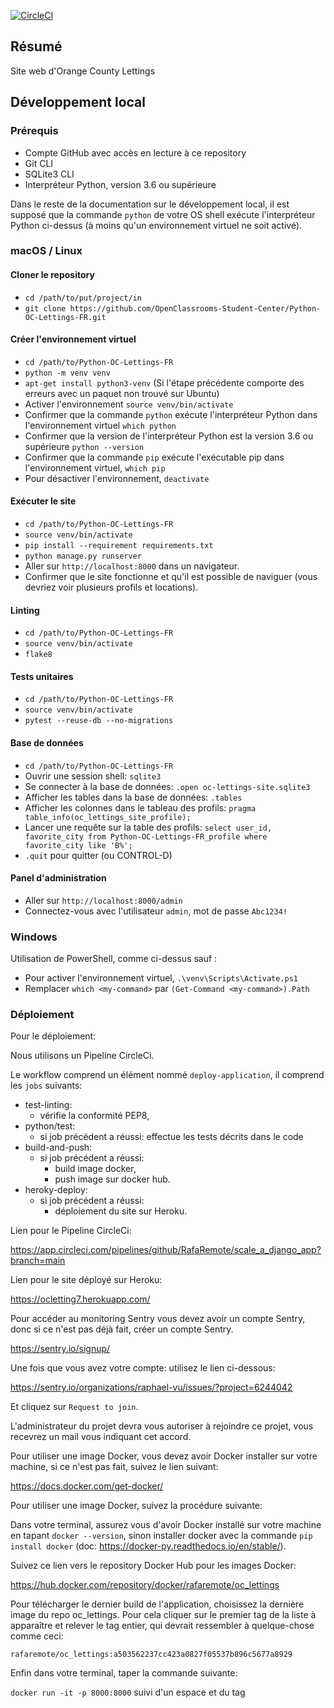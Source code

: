 [![CircleCI](https://circleci.com/gh/RafaRemote/P13_oc_lettings_site_redone/tree/master.svg?style=svg)](https://circleci.com/gh/RafaRemote/scale_a_django_app/tree/master)


## Résumé

Site web d'Orange County Lettings

## Développement local

### Prérequis

- Compte GitHub avec accès en lecture à ce repository
- Git CLI
- SQLite3 CLI
- Interpréteur Python, version 3.6 ou supérieure

Dans le reste de la documentation sur le développement local, il est supposé que la commande `python` de votre OS shell exécute l'interpréteur Python ci-dessus (à moins qu'un environnement virtuel ne soit activé).

### macOS / Linux

#### Cloner le repository

- `cd /path/to/put/project/in`
- `git clone https://github.com/OpenClassrooms-Student-Center/Python-OC-Lettings-FR.git`

#### Créer l'environnement virtuel

- `cd /path/to/Python-OC-Lettings-FR`
- `python -m venv venv`
- `apt-get install python3-venv` (Si l'étape précédente comporte des erreurs avec un paquet non trouvé sur Ubuntu)
- Activer l'environnement `source venv/bin/activate`
- Confirmer que la commande `python` exécute l'interpréteur Python dans l'environnement virtuel
`which python`
- Confirmer que la version de l'interpréteur Python est la version 3.6 ou supérieure `python --version`
- Confirmer que la commande `pip` exécute l'exécutable pip dans l'environnement virtuel, `which pip`
- Pour désactiver l'environnement, `deactivate`

#### Exécuter le site

- `cd /path/to/Python-OC-Lettings-FR`
- `source venv/bin/activate`
- `pip install --requirement requirements.txt`
- `python manage.py runserver`
- Aller sur `http://localhost:8000` dans un navigateur.
- Confirmer que le site fonctionne et qu'il est possible de naviguer (vous devriez voir plusieurs profils et locations).

#### Linting

- `cd /path/to/Python-OC-Lettings-FR`
- `source venv/bin/activate`
- `flake8`

#### Tests unitaires

- `cd /path/to/Python-OC-Lettings-FR`
- `source venv/bin/activate`
- `pytest --reuse-db --no-migrations`


#### Base de données

- `cd /path/to/Python-OC-Lettings-FR`
- Ouvrir une session shell: `sqlite3`
- Se connecter à la base de données: `.open oc-lettings-site.sqlite3`
- Afficher les tables dans la base de données: `.tables`
- Afficher les colonnes dans le tableau des profils: `pragma table_info(oc_lettings_site_profile);`
- Lancer une requête sur la table des profils: `select user_id, favorite_city from Python-OC-Lettings-FR_profile where favorite_city like 'B%';`
- `.quit` pour quitter (ou CONTROL-D)

#### Panel d'administration

- Aller sur `http://localhost:8000/admin`
- Connectez-vous avec l'utilisateur `admin`, mot de passe `Abc1234!`

### Windows

Utilisation de PowerShell, comme ci-dessus sauf :

- Pour activer l'environnement virtuel, `.\venv\Scripts\Activate.ps1` 
- Remplacer `which <my-command>` par `(Get-Command <my-command>).Path`

### Déploiement

Pour le déploiement: 

Nous utilisons un Pipeline CircleCi.



Le workflow comprend un élément nommé `deploy-application`, il comprend les `jobs` suivants:

- test-linting:
  - vérifie la conformité PEP8,
- python/test:
  - si job précédent a réussi: effectue les tests décrits dans le code
- build-and-push:
  - si job précédent a réussi: 
    - build image docker,
    - push image sur docker hub.
- heroky-deploy:
  - si job précédent a réussi:
    - déploiement du site sur Heroku.

Lien pour le Pipeline CircleCi: 

https://app.circleci.com/pipelines/github/RafaRemote/scale_a_django_app?branch=main  

Lien pour le site déployé sur Heroku:  

https://ocletting7.herokuapp.com/  

Pour accéder au monitoring Sentry vous devez avoir un compte Sentry, donc si ce n'est pas déjà fait, créer un compte Sentry.  

https://sentry.io/signup/  

Une fois que vous avez votre compte: utilisez le lien ci-dessous:  

https://sentry.io/organizations/raphael-vu/issues/?project=6244042  

Et cliquez sur `Request to join`.  

L'administrateur du projet devra vous autoriser à rejoindre ce projet, vous recevrez un mail vous indiquant cet accord.  


Pour utiliser une image Docker, vous devez avoir Docker installer sur votre machine, si ce n'est pas fait, suivez le lien suivant:  

https://docs.docker.com/get-docker/  

Pour utiliser une image Docker, suivez la procédure suivante:  

Dans votre terminal, assurez vous d'avoir Docker installé sur votre machine en tapant `docker --version`, sinon installer docker avec la commande `pip install docker` (doc: https://docker-py.readthedocs.io/en/stable/).  


Suivez ce lien vers le repository Docker Hub pour les images Docker:  

https://hub.docker.com/repository/docker/rafaremote/oc_lettings  

Pour télécharger le dernier build de l'application, choisissez la dernière image du repo oc_lettings. Pour cela cliquer sur le premier tag de la liste à apparaître et relever le tag entier, qui devrait ressembler à quelque-chose comme ceci:  

`rafaremote/oc_lettings:a503562237cc423a0827f05537b896c5677a8929`  

Enfin dans votre terminal, taper la commande suivante:  

`docker run -it -p 8000:8000` suivi d'un espace et du tag  